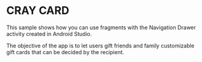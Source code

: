 # CRAY CARD

This sample shows how you can use fragments with the Navigation Drawer activity created in Android Studio.

The objective of the app is to let users gift friends and family customizable gift cards that can be decided by the recipient. 
